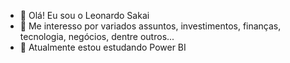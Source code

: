 - 👋 Olá! Eu sou o Leonardo Sakai
- 👀 Me interesso por variados assuntos, investimentos, finanças, tecnologia, negócios, dentre outros...
- 🌱 Atualmente estou estudando Power BI
